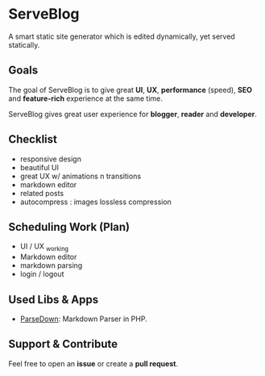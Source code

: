 # ServeBlog
A smart static site generator which is edited dynamically, yet served statically.

## Goals
The goal of ServeBlog is to give great **UI**, **UX**, **performance** (speed), **SEO** and **feature-rich** experience at the same time.

ServeBlog gives great user experience for **blogger**, **reader** and **developer**.

## Checklist
- responsive design
- beautiful UI
- great UX w/ animations n transitions
- markdown editor
- related posts
- autocompress : images lossless compression

## Scheduling Work (Plan)
- UI / UX <sub>working</sub>
- Markdown editor
- markdown parsing
- login / logout 

## Used Libs & Apps
- [ParseDown](https://github.com/erusev/parsedown): Markdown Parser in PHP.

## Support & Contribute
Feel free to open an **issue** or create a **pull request**.
